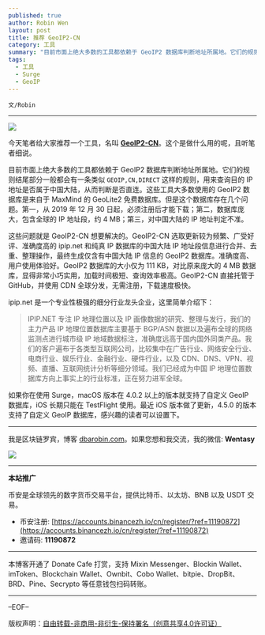 ```yaml
---
published: true
author: Robin Wen
layout: post
title: 推荐 GeoIP2-CN
category: 工具
summary: "目前市面上绝大多数的工具都依赖于 GeoIP2 数据库判断地址所属地。它们的规则结尾部分一般都会有一条类似 GEOIP,CN,DIRECT 这样的规则，用来查询目的 IP 地址是否属于中国大陆，从而判断是否直连。这些工具大多数使用的 GeoIP2 数据库是来自于 MaxMind 的 GeoLite2 免费数据库。但是这个数据库存在几个问题。第一，从 2019 年 12 月 30 日起，必须注册后才能下载；第二，数据库庞大，包含全球的 IP 地址段，约 4 MB；第三，对中国大陆的 IP 地址判定不准。如果你在使用 Surge，macOS 版本在 4.0.2 以上的版本就支持了自定义 GeoIP 数据库，iOS 长期只能在 TestFlight 使用。最近 iOS 版本做了更新，4.5.0 的版本支持了自定义 GeoIP 数据库，感兴趣的读者可以设置下。"
tags:
  - 工具
  - Surge
  - GeoIP
---
```


`文/Robin`

***

![](https://cdn.dbarobin.com/wqhmg41.png)

今天笔者给大家推荐一个工具，名叫 **[GeoIP2-CN](https://github.com/Hackl0us/GeoIP2-CN)**。这个是做什么用的呢，且听笔者细说。

目前市面上绝大多数的工具都依赖于 GeoIP2 数据库判断地址所属地。它们的规则结尾部分一般都会有一条类似 `GEOIP,CN,DIRECT` 这样的规则，用来查询目的 IP 地址是否属于中国大陆，从而判断是否直连。这些工具大多数使用的 GeoIP2 数据库是来自于 MaxMind 的 GeoLite2 免费数据库。但是这个数据库存在几个问题。第一，从 2019 年 12 月 30 日起，必须注册后才能下载；第二，数据库庞大，包含全球的 IP 地址段，约 4 MB；第三，对中国大陆的 IP 地址判定不准。

这些问题就是 GeoIP2-CN 想要解决的。GeoIP2-CN 选取更新较为频繁、广受好评、准确度高的 ipip.net 和纯真 IP 数据库的中国大陆 IP 地址段信息进行合并、去重、整理操作，最终生成仅含有中国大陆 IP 信息的 GeoIP2 数据库。准确度高、用户使用体验好。GeoIP2 数据库的大小仅为 111 KB，对比原来庞大的 4 MB 数据库，显得非常小巧实用，加载时间极短、查询效率极高。GeoIP2-CN 直接托管于 GitHub，并使用 CDN 全球分发，无需注册，下载速度极快。

ipip.net 是一个专业性极强的细分行业龙头企业，这里简单介绍下：

> IPIP.NET 专注 IP 地理位置以及 IP 画像数据的研究、整理与发行，我们的主力产品 IP 地理位置数据库主要基于 BGP/ASN 数据以及遍布全球的网络监测点进行城市级 IP 地域数据标注，准确度远高于国内国外同类产品。我们的客户遍布于各类型互联网公司，比较集中在广告行业、网络安全行业、电商行业、娱乐行业、金融行业、硬件行业，以及 CDN、DNS、VPN、视频、直播、互联网统计分析等细分领域。我们已经成为中国 IP 地理位置数据库方向上事实上的行业标准，正在努力进军全球。

如果你在使用 Surge，macOS 版本在 4.0.2 以上的版本就支持了自定义 GeoIP 数据库，iOS 长期只能在 TestFlight 使用。最近 iOS 版本做了更新，4.5.0 的版本支持了自定义 GeoIP 数据库，感兴趣的读者可以设置下。

***

我是区块链罗宾，博客 [dbarobin.com](https://dbarobin.com/)。如果您想和我交流，我的微信: **Wentasy**

![](https://cdn.dbarobin.com/v4yywe2.png)

***

**本站推广**

币安是全球领先的数字货币交易平台，提供比特币、以太坊、BNB 以及 USDT 交易。

* 币安注册: [https://accounts.binancezh.io/cn/register/?ref=11190872](https://accounts.binancezh.io/cn/register/?ref=11190872)
* 邀请码: **11190872**

***

本博客开通了 Donate Cafe 打赏，支持 Mixin Messenger、Blockin Wallet、imToken、Blockchain Wallet、Ownbit、Cobo Wallet、bitpie、DropBit、BRD、Pine、Secrypto 等任意钱包扫码转账。

<center>
    <div class="--donate-button"
         data-button-id="f8b9df0d-af9a-460d-8258-d3f435445075"
    ></div>
</center>

***

–EOF–

版权声明：[自由转载-非商用-非衍生-保持署名（创意共享4.0许可证）](http://creativecommons.org/licenses/by-nc-nd/4.0/deed.zh)
